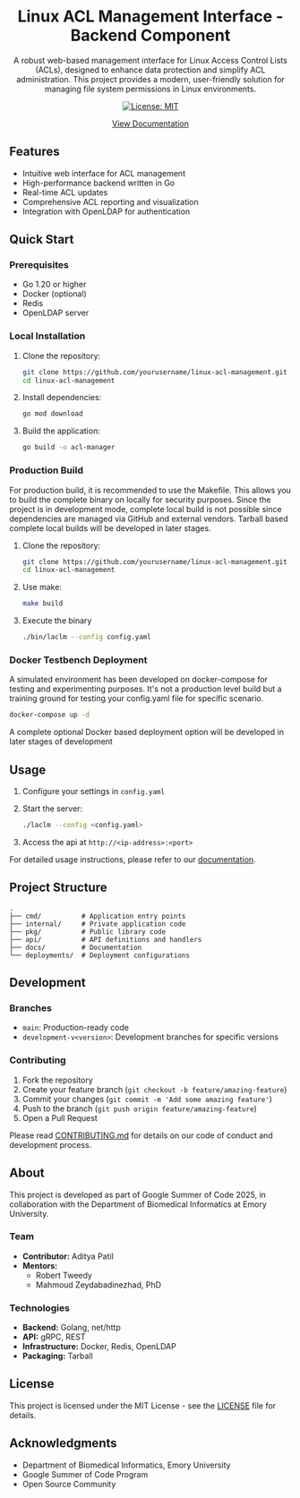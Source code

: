 <div align="center">

# Linux ACL Management Interface - Backend Component

A robust web-based management interface for Linux Access Control Lists (ACLs), designed to enhance data protection and simplify ACL administration. This project provides a modern, user-friendly solution for managing file system permissions in Linux environments.

[![License: MIT](https://img.shields.io/badge/License-MIT-yellow.svg)](https://opensource.org/licenses/MIT)

[View Documentation](https://pythonhacker24.github.io/linux-acl-management/)

</div>

## Features

- Intuitive web interface for ACL management
- High-performance backend written in Go
- Real-time ACL updates
- Comprehensive ACL reporting and visualization
- Integration with OpenLDAP for authentication

## Quick Start

### Prerequisites

- Go 1.20 or higher
- Docker (optional)
- Redis
- OpenLDAP server

### Local Installation

1. Clone the repository:
   ```bash
   git clone https://github.com/yourusername/linux-acl-management.git
   cd linux-acl-management
   ```

2. Install dependencies:
   ```bash
   go mod download
   ```

3. Build the application:
   ```bash
   go build -o acl-manager
   ```

### Production Build 

For production build, it is recommended to use the Makefile. This allows you to build the complete binary on locally for security purposes. Since the project is in development mode, complete local build is not possible since dependencies are managed via GitHub and external vendors. Tarball based complete local builds will be developed in later stages.

1. Clone the repository:
   ```bash
   git clone https://github.com/yourusername/linux-acl-management.git
   cd linux-acl-management
   ```

2. Use make:
    ```bash
    make build
    ```

3. Execute the binary
    ```bash
    ./bin/laclm --config config.yaml
    ```

### Docker Testbench Deployment

A simulated environment has been developed on docker-compose for testing and experimenting purposes. It's not a production level build but a training ground for testing your config.yaml file for specific scenario. 

```bash
docker-compose up -d
```

A complete optional Docker based deployment option will be developed in later stages of development 

## Usage

1. Configure your settings in `config.yaml`

2. Start the server:
   ```bash
   ./laclm --config <config.yaml>
   ```

3. Access the api at `http://<ip-address>:<port>`

For detailed usage instructions, please refer to our [documentation](https://pythonhacker24.github.io/linux-acl-management/).

## Project Structure

```
.
├── cmd/          # Application entry points
├── internal/     # Private application code
├── pkg/          # Public library code
├── api/          # API definitions and handlers
├── docs/         # Documentation
└── deployments/  # Deployment configurations
```

## Development

### Branches

- `main`: Production-ready code
- `development-v<version>`: Development branches for specific versions

### Contributing

1. Fork the repository
2. Create your feature branch (`git checkout -b feature/amazing-feature`)
3. Commit your changes (`git commit -m 'Add some amazing feature'`)
4. Push to the branch (`git push origin feature/amazing-feature`)
5. Open a Pull Request

Please read [CONTRIBUTING.md](CONTRIBUTING.md) for details on our code of conduct and development process.

## About

This project is developed as part of Google Summer of Code 2025, in collaboration with the Department of Biomedical Informatics at Emory University.

### Team

- **Contributor:** Aditya Patil
- **Mentors:** 
  - Robert Tweedy
  - Mahmoud Zeydabadinezhad, PhD

### Technologies

- **Backend:** Golang, net/http
- **API:** gRPC, REST
- **Infrastructure:** Docker, Redis, OpenLDAP
- **Packaging:** Tarball

## License

This project is licensed under the MIT License - see the [LICENSE](LICENSE) file for details.

## Acknowledgments

- Department of Biomedical Informatics, Emory University
- Google Summer of Code Program
- Open Source Community
